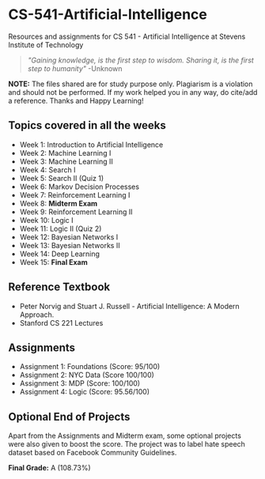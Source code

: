 # CS-541-Artificial-Intelligence
Resources and assignments for CS 541 - Artificial Intelligence at Stevens Institute of Technology

> *"Gaining knowledge, is the first step to wisdom. Sharing it, is the first step to humanity"* -Unknown

**NOTE:** The files shared are for study purpose only. Plagiarism is a violation and should not be performed. If my work helped you in any way, do cite/add a reference. Thanks and Happy Learning!

## Topics covered in all the weeks
- Week 1: Introduction to Artificial Intelligence
- Week 2: Machine Learning I
- Week 3: Machine Learning II
- Week 4: Search I
- Week 5: Search II (Quiz 1)
- Week 6: Markov Decision Processes
- Week 7: Reinforcement Learning I
- Week 8: **Midterm Exam**
- Week 9: Reinforcement Learning II
- Week 10: Logic I
- Week 11: Logic II (Quiz 2)
- Week 12: Bayesian Networks I
- Week 13: Bayesian Networks II
- Week 14: Deep Learning
- Week 15: **Final Exam**

## Reference Textbook
- Peter Norvig and Stuart J. Russell - Artificial Intelligence: A Modern Approach.
- Stanford CS 221 Lectures

## Assignments
- Assignment 1: Foundations (Score: 95/100)
- Assignment 2: NYC Data (Score 100/100)
- Assignment 3: MDP (Score: 100/100)
- Assignment 4: Logic (Score: 95.56/100)

## Optional End of Projects
Apart from the Assignments and Midterm exam, some optional projects were also given to boost the score. The project was to label hate speech dataset based on Facebook Community Guidelines.

**Final Grade:** A (108.73%)